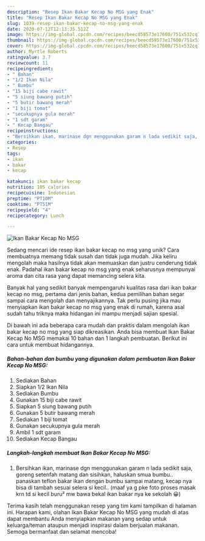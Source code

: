 ```yaml
---
description: "Resep Ikan Bakar Kecap No MSG yang Enak"
title: "Resep Ikan Bakar Kecap No MSG yang Enak"
slug: 1039-resep-ikan-bakar-kecap-no-msg-yang-enak
date: 2020-07-12T12:13:35.512Z
image: https://img-global.cpcdn.com/recipes/beecd58573e17600/751x532cq70/ikan-bakar-kecap-no-msg-foto-resep-utama.jpg
thumbnail: https://img-global.cpcdn.com/recipes/beecd58573e17600/751x532cq70/ikan-bakar-kecap-no-msg-foto-resep-utama.jpg
cover: https://img-global.cpcdn.com/recipes/beecd58573e17600/751x532cq70/ikan-bakar-kecap-no-msg-foto-resep-utama.jpg
author: Myrtle Roberts
ratingvalue: 3.7
reviewcount: 11
recipeingredient:
- " Bahan"
- "1/2 Ikan Nila"
- " Bumbu"
- "15 biji cabe rawit"
- "5 siung bawang putih"
- "5 butir bawang merah"
- "1 biji tomat"
- "secukupnya gula merah"
- "1 sdt garam"
- " Kecap Bangau"
recipeinstructions:
- "Bersihkan ikan, marinase dgn menggunakan garam n lada sedikit saja, goreng setenfah matang dan sisihkan, haluskan smua bumbu.. panaskan teflon bakar ikan dengan bumbu sampai matang, kecap nya bisa di tambah sesuai selera si kecil.. (maaf ya g pke foto proses masak krn td si kecil buru² mw bawa bekal ikan bakar nya ke sekolah 😀)"
categories:
- Resep
tags:
- ikan
- bakar
- kecap

katakunci: ikan bakar kecap 
nutrition: 105 calories
recipecuisine: Indonesian
preptime: "PT10M"
cooktime: "PT51M"
recipeyield: "4"
recipecategory: Lunch

---
```



![Ikan Bakar Kecap No MSG](https://img-global.cpcdn.com/recipes/beecd58573e17600/751x532cq70/ikan-bakar-kecap-no-msg-foto-resep-utama.jpg)

Sedang mencari ide resep ikan bakar kecap no msg yang unik? Cara membuatnya memang tidak susah dan tidak juga mudah. Jika keliru mengolah maka hasilnya tidak akan memuaskan dan justru cenderung tidak enak. Padahal ikan bakar kecap no msg yang enak seharusnya mempunyai aroma dan cita rasa yang dapat memancing selera kita.



Banyak hal yang sedikit banyak mempengaruhi kualitas rasa dari ikan bakar kecap no msg, pertama dari jenis bahan, kedua pemilihan bahan segar sampai cara mengolah dan menyajikannya. Tak perlu pusing jika mau menyiapkan ikan bakar kecap no msg yang enak di rumah, karena asal sudah tahu triknya maka hidangan ini mampu menjadi sajian spesial.


Di bawah ini ada beberapa cara mudah dan praktis dalam mengolah ikan bakar kecap no msg yang siap dikreasikan. Anda bisa membuat Ikan Bakar Kecap No MSG memakai 10 bahan dan 1 langkah pembuatan. Berikut ini cara untuk membuat hidangannya.

<!--inarticleads1-->

##### Bahan-bahan dan bumbu yang digunakan dalam pembuatan Ikan Bakar Kecap No MSG:

1. Sediakan  Bahan
1. Siapkan 1/2 Ikan Nila
1. Sediakan  Bumbu
1. Gunakan 15 biji cabe rawit
1. Siapkan 5 siung bawang putih
1. Gunakan 5 butir bawang merah
1. Sediakan 1 biji tomat
1. Gunakan secukupnya gula merah
1. Ambil 1 sdt garam
1. Sediakan  Kecap Bangau




<!--inarticleads2-->

##### Langkah-langkah membuat Ikan Bakar Kecap No MSG:

1. Bersihkan ikan, marinase dgn menggunakan garam n lada sedikit saja, goreng setenfah matang dan sisihkan, haluskan smua bumbu.. panaskan teflon bakar ikan dengan bumbu sampai matang, kecap nya bisa di tambah sesuai selera si kecil.. (maaf ya g pke foto proses masak krn td si kecil buru² mw bawa bekal ikan bakar nya ke sekolah 😀)




Terima kasih telah menggunakan resep yang tim kami tampilkan di halaman ini. Harapan kami, olahan Ikan Bakar Kecap No MSG yang mudah di atas dapat membantu Anda menyiapkan makanan yang sedap untuk keluarga/teman ataupun menjadi inspirasi dalam berjualan makanan. Semoga bermanfaat dan selamat mencoba!
